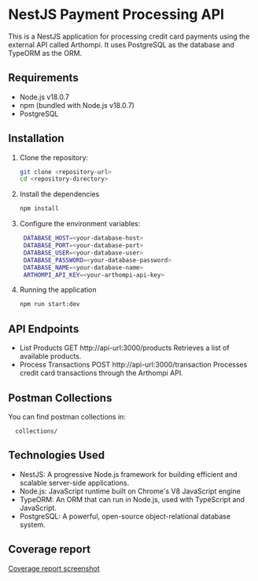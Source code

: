 # NestJS Payment Processing API

This is a NestJS application for processing credit card payments using the external API called Arthompi. It uses PostgreSQL as the database and TypeORM as the ORM.

## Requirements

- Node.js v18.0.7
- npm (bundled with Node.js v18.0.7)
- PostgreSQL

## Installation

1. Clone the repository:

   ```bash
   git clone <repository-url>
   cd <repository-directory>
2. Install the dependencies
   ```bash
   npm install

4. Configure the environment variables:
   ```bash
    DATABASE_HOST=<your-database-host>
    DATABASE_PORT=<your-database-port>
    DATABASE_USER=<your-database-user>
    DATABASE_PASSWORD=<your-database-password>
    DATABASE_NAME=<your-database-name>
    ARTHOMPI_API_KEY=<your-arthompi-api-key>

6. Running the application
   ```bash
   npm run start:dev
## API Endpoints
- List Products
    GET http://api-url:3000/products
    Retrieves a list of available products.
- Process Transactions
    POST http://api-url:3000/transaction
    Processes credit card transactions through the Arthompi API.
## Postman Collections
   You can find postman collections in:
      
      collections/

## Technologies Used
- NestJS: A progressive Node.js framework for building efficient and scalable server-side applications.
- Node.js: JavaScript runtime built on Chrome's V8 JavaScript engine
- TypeORM: An ORM that can run in Node.js, used with TypeScript and JavaScript.
- PostgreSQL: A powerful, open-source object-relational database system.

## Coverage report
[Coverage report screenshot](https://ibb.co/G2ysJsy)
